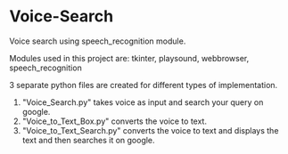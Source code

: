 # Voice-Search
Voice search using speech_recognition module.

Modules used in this project are:
tkinter, 
playsound, 
webbrowser, 
speech_recognition

3 separate python files are created for different types of implementation.
1) "Voice_Search.py" takes voice as input and search your query on google.
2) "Voice_to_Text_Box.py" converts the voice to text.
3) "Voice_to_Text_Search.py" converts the voice to text and displays the text and then searches it on google.

